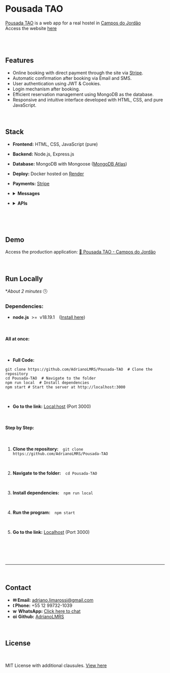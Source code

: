 # Pousada TAO
[Pousada TAO](https://github.com/AdrianoLMRS/Pousada-TAO "Pousada TAO") is a web app for a real hostel in [Campos do Jordão](https://www.google.com/maps?ll=-22.73301,-45.58613&z=13&t=m&hl=pt-BR&gl=BR&mapclient=embed&q=Campos+do+Jord%C3%A3o+SP+12460-000 "Campos do Jordão")<br>Access the website [here](https://pousada-tao.onrender.com/ "here") <br><br><br><br>
## Features

- Online booking with direct payment through the site via [Stripe](https://www.nerdwallet.com/article/small-business/what-is-stripe).
- Automatic confirmation after booking via Email and SMS.
- User authentication using JWT & Cookies.
- Login mechanism after booking.
- Efficient reservation management using MongoDB as the database.
- Responsive and intuitive interface developed with HTML, CSS, and pure JavaScript. <br><br><br>

## Stack
- **Frontend:** HTML, CSS, JavaScript (pure)
- **Backend:** Node.js, Express.js
- **Database:** MongoDB with Mongoose ([MongoDB Atlas](https://www.mongodb.com/resources/products/platform/mongodb-atlas-tutorial))
- **Deploy:** Docker hosted on [Render](https://render.com/about)
- **Payments:** [Stripe](https://www.nerdwallet.com/article/small-business/what-is-stripe)<div>
- <details>
  <summary><strong>Messages</strong></summary>
  
  - **Email:** Nodemailer  
  - **SMS:** Twilio (currently disabled 😭)
</details>

- <details>
  <summary><strong>APIs</strong></summary>

  - **Stripe**  
  - **Auth0 with MongoDB** (disabled as it's no longer needed [Commit](https://github.com/AdrianoLMRS/Website/commit/961443c099e786a387a5444cd0e4d5208955daaf), [Issue](https://github.com/AdrianoLMRS/Website/issues/6))
</details></div>
<br><br><br>

## Demo
Access the production application:
[🔗 Pousada TAO - Campos do Jordão](https://pousada-tao.onrender.com/)
<br><br><br>

## Run Locally
**About 2 minutes* 🕒

### Dependencies:
- **node.js** &nbsp;>= &nbsp;v18.19.1&emsp;([Install here](https://nodejs.org/pt/download/package-manager))
<br>

#### All at once:
<br>

-  **Full Code:**  
```
git clone https://github.com/AdrianoLMRS/Pousada-TAO  # Clone the repository
cd Pousada-TAO  # Navigate to the folder
npm run local  # Install dependencies
npm start # Start the server at http://localhost:3000
```
<br>

- **Go to the link:**&nbsp;[Local:host](http://localhost:3000) (Port 3000)
<br>

#### Step by Step:
<br>

1.  **Clone the repository:**&emsp;`git clone https://github.com/AdrianoLMRS/Pousada-TAO`
<br>

2. **Navigate to the folder:**&emsp;`cd Pousada-TAO`
<br>

3. **Install dependencies:**&emsp;`npm run local`
<br>

4. **Run the program:**&emsp;`npm start`
<br>

5. **Go to the link:**&nbsp;[Localhost](http://localhost:3000) (Port 3000)
<br>


<br><br>

---
<br>

## Contact

- **✉ Email:** adriano.limarossi@gmail.com
- **🕻 Phone:** +55 12 99732-1039
- **<img width="14" height="14"  src="https://img.icons8.com/fluency-systems-filled/50/whatsapp.png" alt="whatsapp-icon"/> WhatsApp:** [Click here to chat](https://wa.me/5512997321039)
- **<img width="14" height="14" src="https://img.icons8.com/material-outlined/14/github.png" alt="github-icon"/> Github:** [AdrianoLMRS](https://github.com/AdrianoLMRS)
<br><br><br>

## License
<br>

MIT License with additional clausules.  [View here](https://github.com/AdrianoLMRS/Pousada-TAO/tree/main?tab=License.en-1-ov-file)